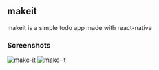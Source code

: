 ## makeit
makeit is a simple todo app made with react-native

### Screenshots
![make-it](https://github.com/ebrugulec/makeit/blob/master/vendor/makeit1.jpg)
![make-it](https://github.com/ebrugulec/makeit/blob/master/vendor/makeit2.jpg)
